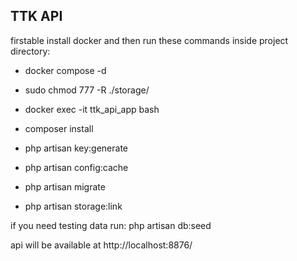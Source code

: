 ## TTK API

firstable install docker and then
run these commands inside project directory:

- docker compose -d

- sudo chmod 777 -R ./storage/

- docker exec -it ttk_api_app bash

- composer install

- php artisan key:generate

- php artisan config:cache

- php artisan migrate

- php artisan storage:link

if you need testing data run: php artisan db:seed

api will be available at http://localhost:8876/


